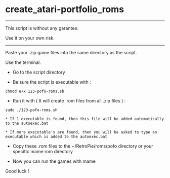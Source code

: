 # create_atari-portfolio_roms

------------------------------------

This script is without any garantee.

Use it on your own risk.

------------------------------------

Paste your .zip game files into the same directory as the script.

Use the terminal.

- Go to the script directory

- Be sure the script is executable with :
 
`chmod u+x 123-pofo-roms.sh`

- Run it with ( It will create .rom files from all .zip files ) :

`sudo ./123-pofo-roms.sh`

    * If 1 executable is found, then this file will be added automatically to the autoexec.bat
  
    * If more executable's are found, then you will be asked to type an executable which is added to the autoexec.bat

- Copy these .rom files to the ~/RetroPie/roms/pofo directory or your specific mame rom directory

- Now you can run the games with mame

Good luck !
